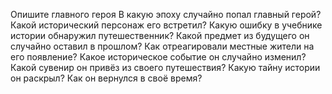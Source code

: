 Опишите главного героя
В какую эпоху случайно попал главный герой?
Какой исторический персонаж его встретил?
Какую ошибку в учебнике истории обнаружил путешественник?
Какой предмет из будущего он случайно оставил в прошлом?
Как отреагировали местные жители на его появление?
Какое историческое событие он случайно изменил?
Какой сувенир он привёз из своего путешествия?
Какую тайну истории он раскрыл?
Как он вернулся в своё время?
